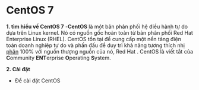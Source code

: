# CentOS 7
 **1. **tìm hiểu về CentOS 7****
		-**CentOS** là một bản phân phối hệ điều hành tự do dựa trên Linux kernel. Nó có nguồn gốc hoàn toàn từ bản phân phối Red Hat Enterprise Linux (RHEL). CentOS tồn tại để cung cấp một nền tảng điện toán doanh nghiệp tự do và phấn đấu để duy trì khả năng tương thích nhị [phân](https://vi.wikipedia.org/w/index.php?title=T%C6%B0%C6%A1ng_th%C3%ADch_nh%E1%BB%8B_ph%C3%A2n&action=edit&redlink=1 "Tương thích nhị phân (trang chưa được viết)") 100% với nguồn thượng nguồn của nó, Red Hat . CentOS là viết tắt của **C**ommunity **ENT**erprise **O**perating **S**ystem.
		
 **2. Cài đặt**
 - Để cài đặt CentOS
 

<!--stackedit_data:
eyJoaXN0b3J5IjpbMjEwMTYyMzU2MSwtMjA2ODg4NTA0NiwtMT
Y3OTY3OTI4MV19
-->